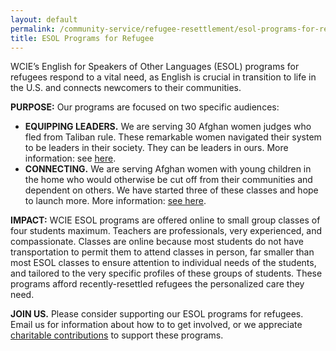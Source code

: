 ```yaml
---
layout: default
permalink: /community-service/refugee-resettlement/esol-programs-for-refugees
title: ESOL Programs for Refugee
---
```

<section markdown="1">
WCIE’s English for Speakers of Other Languages (ESOL) programs for refugees respond to a vital need, as English is crucial in transition to life in the U.S. and connects newcomers to their communities.

**PURPOSE:** Our programs are focused on two specific audiences:

- **EQUIPPING LEADERS.** We are serving 30 Afghan women judges who fled from Taliban rule. These remarkable women navigated their system to be leaders in their society. They can be leaders in ours. More information: see [here](/community-service/refugee-resettlement/esol-programs-for-refugees/iawj-judges).
- **CONNECTING.** We are serving Afghan women with young children in the home who would otherwise be cut off from their communities and dependent on others. We have started three of these classes and hope to launch more. More information: [see here](/community-service/refugee-resettlement/esol-programs-for-refugees/first-steps).

**IMPACT:** WCIE ESOL programs are offered online to small group classes of four students maximum. Teachers are professionals, very experienced, and compassionate. Classes are online because most students do not have transportation to permit them to attend classes in person, far smaller than most ESOL classes to ensure attention to individual needs of the students, and tailored to the very specific profiles of these groups of students. These programs afford recently-resettled refugees the personalized care they need.

**JOIN US.** Please consider supporting our ESOL programs for refugees. Email us for information about how to to get involved, or we appreciate [charitable contributions](/support) to support these programs.
